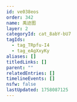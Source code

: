 ```yaml
---
id: ve038eos
order: 342
name: 禹迹图
layer: 2
categoryId: cat_8abY-bU7
tagIds:
  - tag_TRpfu-I4
  - tag_eAgXxyKy
aliases: []
titledLinks: []
parent: ""
relatedEntries: []
timelineEvents: []
nsfw: false
lastUpdated: 1758087125
---
```



